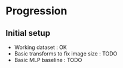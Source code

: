 # Progression

## Initial setup

- Working dataset : OK
- Basic transforms to fix image size : TODO
- Basic MLP baseline : TODO
